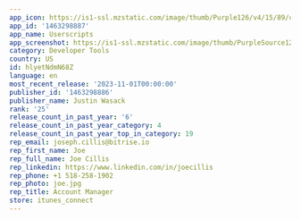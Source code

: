 ```yaml
---
app_icon: https://is1-ssl.mzstatic.com/image/thumb/Purple126/v4/15/89/c1/1589c185-d79c-5b60-0bd4-bdaa391f1b41/AppIcon-0-0-1x_U007emarketing-0-7-0-85-220.png/1024x1024bb.png
app_id: '1463298887'
app_name: Userscripts
app_screenshot: https://is1-ssl.mzstatic.com/image/thumb/PurpleSource126/v4/25/39/d0/2539d0e1-294d-4a5f-d832-66d94dda700c/5037b9f6-b229-464b-94f6-b6b26fb3ebe6_iphone-1.png/1242x2688bb.png
category: Developer Tools
country: US
id: hlyetNdmN68Z
language: en
most_recent_release: '2023-11-01T00:00:00'
publisher_id: '1463298886'
publisher_name: Justin Wasack
rank: '25'
release_count_in_past_year: '6'
release_count_in_past_year_category: 4
release_count_in_past_year_top_in_category: 19
rep_email: joseph.cillis@bitrise.io
rep_first_name: Joe
rep_full_name: Joe Cillis
rep_linkedin: https://www.linkedin.com/in/joecillis
rep_phone: +1 518-258-1902
rep_photo: joe.jpg
rep_title: Account Manager
store: itunes_connect
---
```

